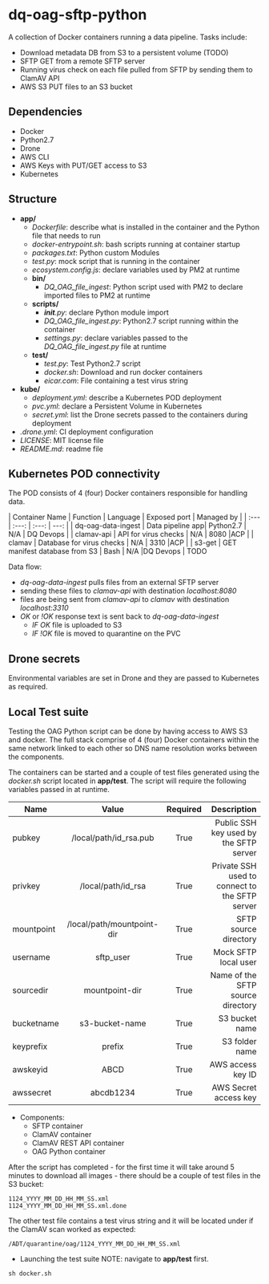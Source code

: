 # dq-oag-sftp-python

A collection of Docker containers running a data pipeline.
Tasks include:
- Download metadata DB from S3 to a persistent volume (TODO)
- SFTP GET from a remote SFTP server
- Running virus check on each file pulled from SFTP by sending them to ClamAV API
- AWS S3 PUT files to an S3 bucket

## Dependencies

- Docker
- Python2.7
- Drone
- AWS CLI
- AWS Keys with PUT/GET access to S3
- Kubernetes

## Structure

- **app/**
  - *Dockerfile*: describe what is installed in the container and the Python file that needs to run
  - *docker-entrypoint.sh*: bash scripts running at container startup
  - *packages.txt*: Python custom Modules
  - *test.py*: mock script that is running in the container
  - *ecosystem.config.js*: declare variables used by PM2 at runtime
  - **bin/**
    - *DQ_OAG_file_ingest*: Python script used with PM2 to declare imported files to PM2 at runtime
  - **scripts/**
    - *__init__.py*: declare Python module import
    - *DQ_OAG_file_ingest.py*: Python2.7 script running within the container
    - *settings.py*: declare variables passed to the *DQ_OAG_file_ingest.py* file at runtime
  - **test/**
    - *test.py*: Test Python2.7 script
    - *docker.sh*: Download and run docker containers
    - *eicar.com*: File containing a test virus string
- **kube/**
  - *deployment.yml*: describe a Kubernetes POD deployment
  - *pvc.yml*: declare a Persistent Volume in Kubernetes
  - *secret.yml*: list the Drone secrets passed to the containers during deployment  
- *.drone.yml*: CI deployment configuration
- *LICENSE*: MIT license file
- *README.md*: readme file

## Kubernetes POD connectivity

The POD consists of 4 (four) Docker containers responsible for handling data.

| Container Name | Function | Language | Exposed port | Managed by |
| :--- | :---: | :---: | ---: |
| dq-oag-data-ingest | Data pipeline app| Python2.7 | N/A | DQ Devops |
| clamav-api | API for virus checks | N/A | 8080 |ACP |
| clamav | Database for virus checks | N/A | 3310 |ACP |
| s3-get | GET manifest database from S3 | Bash | N/A |DQ Devops | TODO

Data flow:

- *dq-oag-data-ingest* pulls files from an external SFTP server
- sending these files to *clamav-api* with destination *localhost:8080*
- files are being sent from *clamav-api* to *clamav* with destination *localhost:3310*
- *OK* or *!OK* response text is sent back to *dq-oag-data-ingest*
  - *IF OK* file is uploaded to S3
  - *IF !OK* file is moved to quarantine on the PVC

## Drone secrets

Environmental variables are set in Drone and they are passed to Kubernetes as required.

## Local Test suite

Testing the OAG Python script can be done by having access to AWS S3 and docker.
The full stack comprise of 4 (four) Docker containers within the same network linked to each other so DNS name resolution works between the components.

The containers can be started and a couple of test files generated using the *docker.sh* script located in **app/test**.
The script will require the following variables passed in at runtime.

|Name|Value|Required|Description|
| --- |:---:| :---:| ---:|
| pubkey | /local/path/id_rsa.pub | True | Public SSH key used by the SFTP server|
| privkey | /local/path/id_rsa | True | Private SSH used to connect to the SFTP server|
| mountpoint|  /local/path/mountpoint-dir | True | SFTP source directory|
| username | sftp_user | True| Mock SFTP local user|
| sourcedir | mountpoint-dir | True | Name of the SFTP source directory
| bucketname | s3-bucket-name | True | S3 bucket name |
| keyprefix | prefix | True | S3 folder name |
| awskeyid | ABCD | True | AWS access key ID |
| awssecret| abcdb1234 | True | AWS Secret access key |

- Components:
  - SFTP container
  - ClamAV container
  - ClamAV REST API container
  - OAG Python container

After the script has completed - for the first time it will take around 5 minutes to download all images - there should be a couple of test files in the S3 bucket:

```
1124_YYYY_MM_DD_HH_MM_SS.xml
1124_YYYY_MM_DD_HH_MM_SS.xml.done
```
The other test file contains a test virus string and it will be located under if the ClamAV scan worked as expected:

```
/ADT/quarantine/oag/1124_YYYY_MM_DD_HH_MM_SS.xml
```

- Launching the test suite
NOTE: navigate to **app/test** first.

```
sh docker.sh
```
